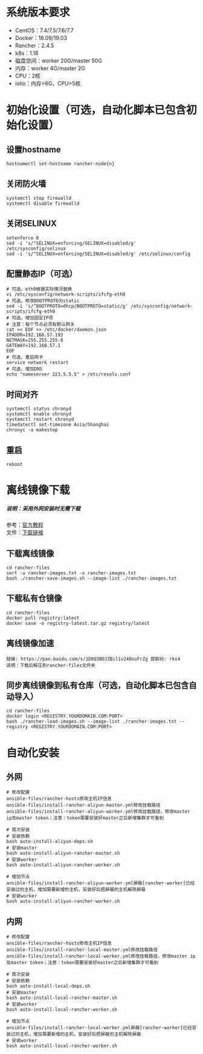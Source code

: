# 系统版本要求
- CentOS：7.4/7.5/7.6/7.7  
- Docker：18.09/19.03  
- Rancher：2.4.5  
- k8s：1.18  
- 磁盘空间：worker 20G/master 50G
- 内存：worker 4G/master 2G
- CPU：2核
- istio：内存>6G，CPU>5核
# 初始化设置（可选，自动化脚本已包含初始化设置）
## 设置hostname
```shell
hostnamectl set-hostname rancher-node{n}
```
## 关闭防火墙
```shell
systemctl stop firewalld
systemctl disable firewalld
```
## 关闭SELINUX
```shell
setenforce 0
sed -i 's/^SELINUX=enforcing/SELINUX=disabled/g' /etc/sysconfig/selinux
sed -i 's/^SELINUX=enforcing/SELINUX=disabled/g' /etc/selinux/config
```
## 配置静态IP（可选）
```shell
# 可选，eth0根据实际情况替换
vi /etc/sysconfig/network-scripts/ifcfg-eth0
# 可选，修改BOOTPROTO为static
sed -i 's/^BOOTPROTO=dhcp/BOOTPROTO=static/g' /etc/sysconfig/network-scripts/ifcfg-eth0
# 可选，增加固定IP项
# 注意：每个节点必须有默认网关
cat << EOF >> /etc/docker/daemon.json
IPADDR=192.168.57.193
NETMASK=255.255.255.0
GATEWAY=192.168.57.1
EOF
# 可选，重启网卡
service network restart
# 可选，增加DNS
echo "nameserver 223.5.5.5" > /etc/resolv.conf
```
## 时间对齐
```shell
systemctl status chronyd 
systemctl enable chronyd
systemctl restart chronyd
timedatectl set-timezone Asia/Shanghai
chronyc -a makestep
```
## 重启
```shell
reboot
```
# 离线镜像下载
##### 说明：采用外网安装时无需下载  
参考：[官方教程](https://rancher2.docs.rancher.cn/docs/installation/other-installation-methods/air-gap/populate-private-registry/_index)  
文件：[下载链接](https://github.com/rancher/rancher/releases)
## 下载离线镜像
```shell
cd rancher-files
sort -u rancher-images.txt -o rancher-images.txt
bash ./rancher-save-images.sh --image-list ./rancher-images.txt
```
## 下载私有仓镜像
```shell
cd rancher-files
docker pull registry:latest
docker save -o registry-latest.tar.gz registry/latest
```
## 离线镜像加速
```
链接: https://pan.baidu.com/s/1D0Q3BOJZBil1v248ouFrZg 提取码: rks4
说明：下载后解压到rancher-files文件夹
```
## 同步离线镜像到私有仓库（可选，自动化脚本已包含自动导入）
```shell
cd rancher-files
docker login <REGISTRY.YOURDOMAIN.COM:PORT>
bash ./rancher-load-images.sh --image-list ./rancher-images.txt --registry <REGISTRY.YOURDOMAIN.COM:PORT>
```
# 自动化安装
## 外网
```shell
# 修改配置
ansible-files/rancher-hosts修改主机IP信息
ansible-files/install-rancher-aliyun-master.yml修改挂载路径
ansible-files/install-rancher-aliyun-worker.yml修改挂载路径，修改master ip及master token；注意：token需要安装好master之后新增集群才可看到

# 首次安装
# 安装依赖
bash auto-install-aliyun-deps.sh
# 安装master
bash auto-install-aliyun-rancher-master.sh
# 安装worker
bash auto-install-aliyun-rancher-worker.sh

# 增加节点
ansible-files/install-rancher-aliyun-worker.yml屏蔽[rancher-worker]已经安装过的主机，增加需要新增的主机，安装好后把屏蔽的主机解除屏蔽
# 安装worker
bash auto-install-aliyun-rancher-worker.sh
```
## 内网
```shell
# 修改配置
ansible-files/rancher-hosts修改主机IP信息
ansible-files/install-rancher-local-master.yml修改挂载路径
ansible-files/install-rancher-local-worker.yml修改挂载路径，修改master ip及master token；注意：token需要安装好master之后新增集群才可看到

# 首次安装
# 安装依赖
bash auto-install-local-deps.sh
# 安装master
bash auto-install-local-rancher-master.sh
# 安装worker
bash auto-install-local-rancher-worker.sh

# 增加节点
ansible-files/install-rancher-local-worker.yml屏蔽[rancher-worker]已经安装过的主机，增加需要新增的主机，安装好后把屏蔽的主机解除屏蔽
# 安装worker
bash auto-install-local-rancher-worker.sh
```